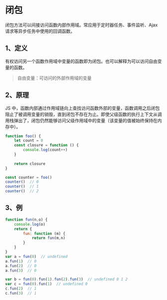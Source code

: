 # 闭包
闭包方法可以间接访问函数内部作用域。常应用于定时器任务、事件监听、Ajax请求等异步任务中使用的回调函数。

## 1、定义
有权访问另一个函数作用域中变量的函数即为闭包。也可以解释为可以访问自由变量的函数。
> 自由变量：可访问的外部作用域的变量

## 2、原理
JS 中，函数内部通过作用域链向上查找访问函数外部的变量，函数调用之后闭包阻止了被调用变量的销毁，直到闭包不存在为止。即使父级函数的执行上下文从调用栈弹出了，闭包仍然能够访问父级作用域中的变量（该变量的值被始终保持在内存中）。

<!-- > 作用域链： 执行上下文的集合，呈链式结构，保证了对环境中有权访问变量和函数的有序访问。 -->

``` javascript
function foo() {
	let count = 0
	const closure = function () {
		console.log(count++)
	}
	
	return closure
}

const counter = foo()
counter()  // 0
counter()  // 1
counter()  // 2
```

## 3、例

``` javascript
function fun(n,o) {
	console.log(o)
	return {
		fun: function (m) {
			return fun(m,n)
		}
	}
}
var a = fun(0)  // undefined
a.fun(1)  // 0
a.fun(2)  // 0		
a.fun(3)  // 0

var b = fun(0).fun(1).fun(2).fun(3)  // undefined 0 1 2
var c = fun(0).fun(1)  // undefined 0
c.fun(2)  // 1
c.fun(3)  // 1
```